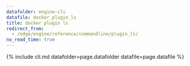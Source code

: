 ```yaml
---
datafolder: engine-cli
datafile: docker_plugin_ls
title: docker plugin ls
redirect_from:
  - /edge/engine/reference/commandline/plugin_ls/
no_read_time: true
---
```

<!--
Sorry, but the contents of this page are automatically generated from
Docker's source code. If you want to suggest a change to the text that appears
here, you'll need to find the string by searching this repo:

https://github.com/docker/cli
-->
{% include cli.md datafolder=page.datafolder datafile=page.datafile %}
